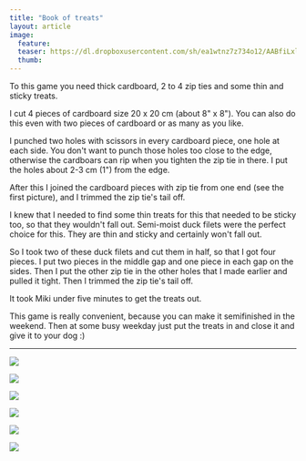 ```yaml
---
title: "Book of treats"
layout: article
image:
  feature:
  teaser: https://dl.dropboxusercontent.com/sh/ea1wtnz7z734o12/AABfiLxlr7uuUbDpELIwI2Sja/aktivointi/herkkukirja/DSC34289-245px.jpg
  thumb:
---
```


To this game you need thick cardboard, 2 to 4 zip ties and some thin and sticky treats.

I cut 4 pieces of cardboard size 20 x 20 cm (about 8" x 8"). You can also do this even with two pieces of cardboard or as many as you like.

I punched two holes with scissors in every cardboard piece, one hole at each side. You don't want to punch those holes too close to the edge, otherwise the cardboars can rip when you tighten the zip tie in there. I put the holes about 2-3 cm (1") from the edge.

After this I joined the cardboard pieces with zip tie from one end (see the first picture), and I trimmed the zip tie's tail off.

I knew that I needed to find some thin treats for this that needed to be sticky too, so that they wouldn't fall out. Semi-moist duck filets were the perfect choice for this. They are thin and sticky and certainly won't fall out.

So I took two of these duck filets and cut them in half, so that I got four pieces. I put two pieces in the middle gap and one piece in each gap on the sides. Then I put the other zip tie in the other holes that I made earlier and pulled it tight. Then I trimmed the zip tie's tail off.

It took Miki under five minutes to get the treats out.

This game is really convenient, because you can make it semifinished in the weekend. Then at some busy weekday just put the treats in and close it and give it to your dog :)

---

[![](https://dl.dropboxusercontent.com/sh/ea1wtnz7z734o12/AACHBov1EC3b2Ry8x6ROwQlya/aktivointi/herkkukirja/DSC34109-800px.jpg)](https://dl.dropboxusercontent.com/sh/ea1wtnz7z734o12/AAAni7qJdRRNTCi-_koAi88fa/aktivointi/herkkukirja/DSC34109.jpg)

[![](https://dl.dropboxusercontent.com/sh/ea1wtnz7z734o12/AACDc7VRYNNKZyez4paB9PRaa/aktivointi/herkkukirja/DSC34137-800px.jpg)](https://dl.dropboxusercontent.com/sh/ea1wtnz7z734o12/AABq9POXOHR0kwTrkxqV3gjka/aktivointi/herkkukirja/DSC34137.jpg)

[![](https://dl.dropboxusercontent.com/sh/ea1wtnz7z734o12/AACKjGpsQhbNtUmvACMrxInCa/aktivointi/herkkukirja/DSC34199-800px.jpg)](https://dl.dropboxusercontent.com/sh/ea1wtnz7z734o12/AACXjM1JrfkuiPOwdkPGe4K7a/aktivointi/herkkukirja/DSC34199.jpg)

[![](https://dl.dropboxusercontent.com/sh/ea1wtnz7z734o12/AAAI6aiNerHMc93vwrUMnNvla/aktivointi/herkkukirja/DSC34235-800px.jpg)](https://dl.dropboxusercontent.com/sh/ea1wtnz7z734o12/AABm-he3Solllsf5itFVPSFYa/aktivointi/herkkukirja/DSC34235.jpg)

[![](https://dl.dropboxusercontent.com/sh/ea1wtnz7z734o12/AADgC-kijXRpC4MTWcz6688Va/aktivointi/herkkukirja/DSC34255-800px.jpg)](https://dl.dropboxusercontent.com/sh/ea1wtnz7z734o12/AAB5fZhSAEwVNcFv4ebPjYPra/aktivointi/herkkukirja/DSC34255.jpg)

[![](https://dl.dropboxusercontent.com/sh/ea1wtnz7z734o12/AAApGt_ubm10zXh6D8y4Goyaa/aktivointi/herkkukirja/DSC34272-800px.jpg)](https://dl.dropboxusercontent.com/sh/ea1wtnz7z734o12/AABjYKftmzCkjiMbxuV41i2fa/aktivointi/herkkukirja/DSC34272.jpg)
